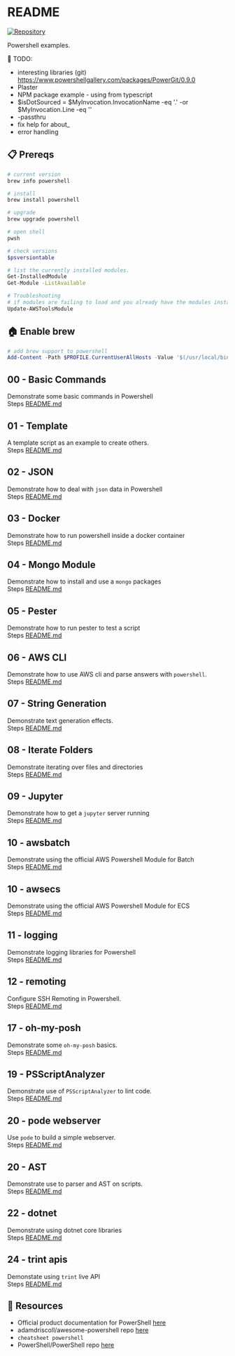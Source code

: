# README

[![Repository](https://skillicons.dev/icons?i=powershell,docker,linux)](https://skillicons.dev)

Powershell examples.

📝 TODO:

* interesting libraries (git) https://www.powershellgallery.com/packages/PowerGit/0.9.0
* Plaster
* NPM package example - using from typescript
* $isDotSourced = $MyInvocation.InvocationName -eq '.' -or $MyInvocation.Line -eq ''
* -passthru
* fix help for about_
* error handling

## 📋 Prereqs

```sh
# current version
brew info powershell 

# install
brew install powershell

# upgrade
brew upgrade powershell
```

```sh
# open shell
pwsh

# check versions
$psversiontable

# list the currently installed modules.
Get-InstalledModule
Get-Module -ListAvailable   

# Troubleshooting
# if modules are failing to load and you already have the modules installed try upgrading them.
Update-AWSToolsModule  
```

## 🏠 Enable brew

```ps1
# add brew support to powershell
Add-Content -Path $PROFILE.CurrentUserAllHosts -Value '$(/usr/local/bin/brew shellenv) | Invoke-Expression'
```

## 00 - Basic Commands

Demonstrate some basic commands in Powershell  
Steps [README.md](./00_basic_commands/README.md)  

## 01 - Template

A template script as an example to create others.  
Steps [README.md](./01_template_script/README.md)  

## 02 - JSON

Demonstrate how to deal with `json` data in Powershell  
Steps [README.md](./02_json/README.md)  

## 03 - Docker

Demonstrate how to run powershell inside a docker container  
Steps [README.md](./03_docker/README.md)  

## 04 - Mongo Module

Demonstrate how to install and use a `mongo` packages  
Steps [README.md](./04_mongo_module/README.md)  

## 05 - Pester

Demonstrate how to run pester to test a script  
Steps [README.md](./05_pester/README.md)  

## 06 - AWS CLI

Demonstrate how to use AWS cli and parse answers with `powershell`.  
Steps [README.md](./06_awscli/README.md)  

## 07 - String Generation

Demonstrate text generation effects.  
Steps [README.md](./07_string_generation/README.md)  

## 08 - Iterate Folders

Demonstrate iterating over files and directories  
Steps [README.md](./08_iterate_folders/README.md)  

## 09 - Jupyter

Demonstrate how to get a `jupyter` server running  
Steps [README.md](./09_jupyter/README.md)  

## 10 - awsbatch

Demonstrate using the official AWS Powershell Module for Batch  
Steps [README.md](./10_awsbatch/README.md)  

## 10 - awsecs

Demonstrate using the official AWS Powershell Module for ECS  
Steps [README.md](./10_awsecs/README.md)  

## 11 - logging

Demonstrate logging libraries for Powershell  
Steps [README.md](./11_logging/README.md)  

## 12 - remoting

Configure SSH Remoting in Powershell.  
Steps [README.md](./12_remoting/README.md)  

## 17 - oh-my-posh

Demonstrate some `oh-my-posh` basics.  
Steps [README.md](./17_ohmyposh/README.md)  

## 19 - PSScriptAnalyzer

Demonstrate use of `PSScriptAnalyzer` to lint code.  
Steps [README.md](./19_scriptanalyser/README.md)  

## 20 - pode webserver

Use `pode` to build a simple webserver.  
Steps [README.md](./20_pode/README.md)  

## 20 - AST

Demonstrate use to parser and AST on scripts.  
Steps [README.md](./21_ast/README.md)  

## 22 - dotnet

Demonstrate using dotnet core libraries  
Steps [README.md](./22_dotnet/README.md)  

## 24 - trint apis

Demonstate using `trint` live API  
Steps [README.md](./24_trint_apis/README.md)  

## 👀 Resources

* Official product documentation for PowerShell [here](https://docs.microsoft.com/en-us/powershell/)
* adamdriscoll/awesome-powershell repo [here](https://github.com/adamdriscoll/awesome-powershell)
* `cheatsheet powershell`
* PowerShell/PowerShell repo [here](https://github.com/PowerShell/PowerShell)

